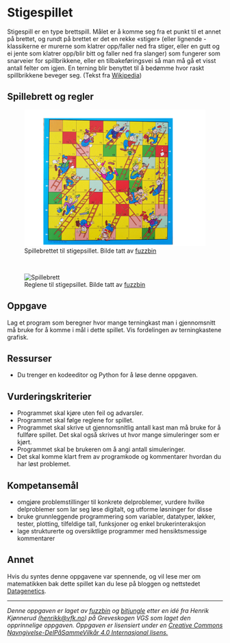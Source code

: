 # Stigespillet

Stigespill er en type brettspill. Målet er å komme seg fra et punkt til et annet på brettet, og rundt på brettet er det en rekke «stiger» (eller lignende - klassikerne er murerne som klatrer opp/faller ned fra stiger, eller en gutt og ei jente som klatrer opp/blir bitt og faller ned fra slanger) som fungerer som snarveier for spillbrikkene, eller en tilbakeføringsvei så man må gå et visst antall felter om igjen. En terning blir benyttet til å bedømme hvor raskt spillbrikkene beveger seg. (Tekst fra [Wikipedia](https://no.wikipedia.org/wiki/Stigespill))

## Spillebrett og regler

<figure>
    <img src="./img/stigespill_brett.png" alt="Spillebrett" width="600"/>
    <figcaption>Spillebrettet til stigepsillet. Bilde tatt av <a href="https://github.com/fuzzbin">fuzzbin</a></figcaption>
</figure>

<br>

<figure>
    <img src="./img/stigespill_regler.png" alt="Spillebrett" width="400"/>
    <figcaption>Reglene til stigepsillet. Bilde tatt av <a href="https://github.com/fuzzbin">fuzzbin</a></figcaption>
</figure>

## Oppgave

Lag et program som beregner hvor mange terningkast man i gjennomsnitt må bruke for å komme i mål i dette spillet. Vis fordelingen av terningkastene grafisk.

## Ressurser

* Du trenger en kodeeditor og Python for å løse denne oppgaven.

## Vurderingskriterier

* Programmet skal kjøre uten feil og advarsler.
* Programmet skal følge reglene for spillet.
* Programmet skal skrive ut gjennomsnitlig antall kast man må bruke for å fullføre spillet. Det skal også skrives ut hvor mange simuleringer som er kjørt.
* Programmet skal be brukeren om å angi antall simuleringer.
* Det skal komme klart frem av programkode og kommentarer hvordan du har løst problemet.

## Kompetansemål

* omgjøre problemstillinger til konkrete delproblemer, vurdere hvilke delproblemer som lar seg løse digitalt, og utforme løsninger for disse
* bruke grunnleggende programmering som variabler, datatyper, løkker, tester, plotting, tilfeldige tall, funksjoner og enkel brukerinteraksjon
* lage strukturerte og oversiktlige programmer med hensiktsmessige kommentarer

## Annet

Hvis du syntes denne oppgavene var spennende, og vil lese mer om matematikken bak dette spillet kan du lese på bloggen og nettstedet [Datagenetics](http://www.datagenetics.com/blog/november12011/).


---
_Denne oppgaven er laget av [fuzzbin](https://github.com/fuzzbin) og [bitjungle](https://github.com/bitjungle) etter en idé fra Henrik Kjønnerud (henrikk@vfk.no) på Greveskogen VGS som laget den opprinnelige oppgaven. Oppgaven er lisensiert under en [Creative Commons Navngivelse-DelPåSammeVilkår 4.0 Internasjonal lisens.](http://creativecommons.org/licenses/by-sa/4.0/)_
